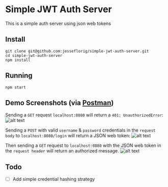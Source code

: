 # Simple JWT Auth Server

This is a simple auth server using json web tokens

## Install
```
git clone git@github.com:jesseflorig/simple-jwt-auth-server.git
cd simple-jwt-auth-server
npm install
```

## Running
```
npm start
```

## Demo Screenshots (via [Postman](https://www.getpostman.com/))
Sending a `GET` request `localhost:8080` will return a `401: UnauthorizedError`:
![alt text][unauthorized_screenshot]

Sending a `POST` with valid `username` & `password` credentials in the `request body` to `localhost:8080/login` will return a JSON web token:
![alt text][authenticated_screenshot]

Then sending a `GET` request to `localhost:8080` with the JSON web token in the `request header` will return an authorized message.
![alt text][authorized_screenshot]


## Todo
 - [ ] Add simple credential hashing strategy

[unauthorized_screenshot]: https://github.com/jesseflorig/simple-jwt-auth-server/screenshots/unauthorized.png "Unauthorized Error"
[authenticated_screenshot]: https://github.com/jesseflorig/simple-jwt-auth-server/screenshots/authenticated.png "Authenticated"
[authorized_screenshot]: https://github.com/jesseflorig/simple-jwt-auth-server/screenshots/authorized.png "Authorized"

